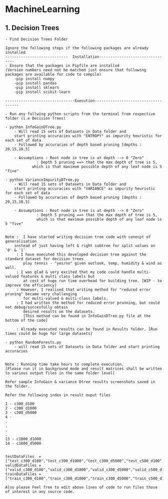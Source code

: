 # MachineLearning 

## 1. Decision Trees
	- Find Decision Trees Folder 
	
	Ignore the following steps if the following packages are already installed
	----------------------------  Installation--------------------------------
	- Ensure that the packages in Pipfile are installed 
	(Version numbers need not be matched just ensure that following packages are available for code to compile)
		-pip install numpy
		-pip install pandas
		-pip install sklearn
		-pip install scikit-learn

	-------------------------------Execution------------------------------------

	- Run any follwing python scripts from the terminal from respective folder (i.e Decision Trees)

	- python InfoGainDTree.py
		- Will read 15 sets of Datasets in Data folder and 
		start printing accuracies with "ENTROPY" as impurity heuristic for each set of data
		- Followed by accuracies of depth based pruning [depths : 20,15,10,5]
		
		- Assumptions : Root node in tree is at depth --> 0 "Zero" 
			      : Depth 5 pruning ==> that the max depth of tree is 5, 
				which is that maximum possible depth of any leaf node is 5 "five"

	- python VarianceImpurityDTree.py
		- Will read 15 sets of Datasets in Data folder and 
		start printing accuracies with "VARIANCE" as impurity heuristic for each set of data
		- Followed by accuracies of depth based pruning [depths : 20,15,10,5]
		
		- Assumptions : Root node in tree is at depth --> 0 "Zero" 
			      : Depth 5 pruning ==> that the max depth of tree is 5, 
			      which is that maximum possible depth of any leaf node is 5 "five"
	

	Note : 	I have started writing decision tree code with conecpt of generalisation
		instead of just having left & right subtree for split values on '0' & '1'
	     : I have executed this developed decision tree against the standard dataset for decision trees
	     	play tennis - "yes/no" given outlook, temp, humidity & wind as well.
	     : I was glad & very excited that my code could handle multi-valued features & multi class labels but
	     	at cost of huge run time overhead for building tree. [WIP - to improve the efficiency] 
 	     : However, I realised that writing method for "reduced error pruning" became very challenging
	     	for multi-valued & multi-class labels. 
	     : I had written the method for reduced error prunning, but could not debug/succesfully obtain
	     	desired results on the datasets. 
	     	[This method can be found in InfoGainDTree.py file at the bottom of the code]
			
	     : Already executed results can be found in Results folder. [Run times could be huge for large datasets]

	- python RandomForests.py
		- will read 15 sets of Datasets in Data folder and start printing accuracies


	Note : Running time take hours to complete execution.
	[Please run it in background mode and result matrices shall be written to various output files in the same folder level]

	Refer sample InfoGain & variance Dtree results screenshots saved in the folder.

	Refer the following index in result ouput files

	1 - c300_d100
	2 - c300_d1000
	3 - c300_d5000
	4 - 
	.
	.
	.
	.
	13 - c1800_d1000
	14 - c1800_d5000


	testDataFiles  = ["test_c300_d100","test_c300_d1000","test_c300_d5000","test_c500_d100","test_c500_d1000","test_c500_d5000","test_c1000_d100","test_c1000_d1000","test_c1000_d5000","test_c1500_d100","test_c1500_d1000","test_c1500_d5000","test_c1800_d100","test_c1800_d1000","test_c1800_d5000"]
	validDataFiles = ["valid_c300_d100","valid_c300_d1000","valid_c300_d5000","valid_c500_d100","valid_c500_d1000","valid_c500_d5000","valid_c1000_d100","valid_c1000_d1000","valid_c1000_d5000","valid_c1500_d100","valid_c1500_d1000","valid_c1500_d5000","valid_c1800_d100","valid_c1800_d1000","valid_c1800_d5000"]
	trainDataFiles = ["train_c300_d100","train_c300_d1000","train_c300_d5000","train_c500_d100","train_c500_d1000","train_c500_d5000","train_c1000_d100","train_c1000_d1000","train_c1000_d5000","train_c1500_d100","train_c1500_d1000","train_c1500_d5000","train_c1800_d100","train_c1800_d1000","train_c1800_d5000"]

	Also please Feel free to edit above lines of code to run files those of interest in any source code.
			
